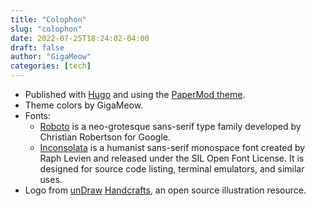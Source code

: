 ```yaml
---
title: "Colophon"
slug: "colophon"
date: 2022-07-25T18:24:02-04:00
draft: false
author: "GigaMeow"
categories: [tech]
---
```

- Published with [Hugo](https://gohugo.io/) and using the [PaperMod theme](https://github.com/adityatelange/hugo-PaperMod/).
- Theme colors by GigaMeow.
- Fonts:
  - [Roboto](https://fonts.google.com/specimen/Roboto) is a neo-grotesque sans-serif type family developed by Christian Robertson for Google.
  - [Inconsolata](https://fonts.google.com/specimen/Inconsolata) is a humanist sans-serif monospace font created by Raph Levien and released under the SIL Open Font License. It is designed for source code listing, terminal emulators, and similar uses.
- Logo from [unDraw](https://undraw.co/) [Handcrafts](https://undraw.co/handcrafts), an open source illustration resource.